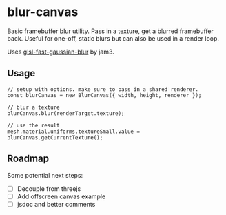 # blur-canvas
Basic framebuffer blur utility. Pass in a texture, get a blurred framebuffer back. Useful for one-off, static blurs but can also be used in a render loop.

Uses [glsl-fast-gaussian-blur](https://github.com/Jam3/glsl-fast-gaussian-blur) by jam3.

## Usage
```
// setup with options. make sure to pass in a shared renderer.
const blurCanvas = new BlurCanvas({ width, height, renderer });

// blur a texture
blurCanvas.blur(renderTarget.texture);

// use the result
mesh.material.uniforms.textureSmall.value = blurCanvas.getCurrentTexture();
```

## Roadmap
Some potential next steps:
- [ ] Decouple from threejs
- [ ] Add offscreen canvas example
- [ ] jsdoc and better comments
